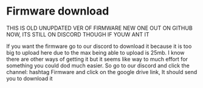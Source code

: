 # Firmware download 

THIS IS OLD UNUPDATED VER OF FIRMWARE NEW ONE OUT ON GITHUB NOW, ITS STILL ON DISCORD THOUGH IF YOUW ANT IT



If you want the firmware go to our discord to download it because it is too big to upload here due to the max being able to upload is 25mb.
I know there are other ways of getting it but it seems like way to much effort for something you could dod much easier.
So go to our discord and click the channel: hashtag Firmware and click on the google drive link, It should send you to download it
